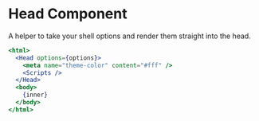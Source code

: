 # Head Component

A helper to take your shell options and render them straight into the head.

```jsx title="Example Usage"
<html>
  <Head options={options}>
    <meta name="theme-color" content="#fff" />
    <Scripts />
  </Head>
  <body>
    {inner}
  </body>
</html>
```
